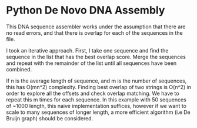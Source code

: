# Python De Novo DNA Assembly

This DNA sequence assembler works under the assumption that there are no read errors, and that there is overlap for each of the sequences in the file. 

I took an iterative approach. First, I take one sequence and find the sequence in the list that has the best overlap score. Merge the sequences and repeat with the remainder of the list until all sequences have been combined.

If n is the average length of sequence, and m is the number of sequences, this has O(mn^2) complexity. Finding best overlap of two strings is O(n^2) in order to explore all the offsets and check overlap matching. We have to repeat this m times for each sequence. In this example with 50 sequences of ~1000 length, this naive implementation suffices, however if we want to scale to many sequences of longer length, a more efficient algorithm (i.e De Bruijn graph) should be considered.